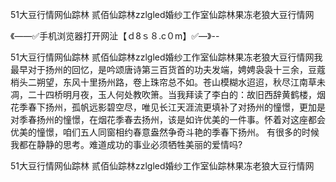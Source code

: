 51大豆行情网仙踪林 贰佰仙踪林zzlgled婚纱工作室仙踪林果冻老狼大豆行情网

《——✅手机浏览器打开网沚【ｄ8ｓ８.c０m】✅—》--

51大豆行情网仙踪林 贰佰仙踪林zzlgled婚纱工作室仙踪林果冻老狼大豆行情网我最早对于扬州的回忆，是吟颂唐诗第三百货首的功夫发端，娉娉袅袅十三余，豆蔻梢头二朔望，东风十里扬州路，卷上珠帘总不如。苍山模糊水迢迢，秋尽江南草未凋，二十四桥明月夜，玉人何处教吹箫。当我拜读了李白的：故旧西辞黄鹤楼，烟花季春下扬州，孤帆远影碧空尽，唯见长江天涯流更填补了对扬州的憧憬，更加是对季春扬州的憧憬，在烟花季春去扬州，该是如许优美的一件事。怀着对这座都会优美的憧憬，咱们五人同窗相约春意盎然争奇斗艳的季春下扬州。
有很多的时候我都在静静的思考。难道成功的事业必须牺牲美丽的爱情吗?





51大豆行情网仙踪林 贰佰仙踪林zzlgled婚纱工作室仙踪林果冻老狼大豆行情网
